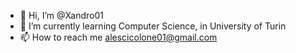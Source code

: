 - 👋 Hi, I’m @Xandro01
- 🌱 I’m currently learning Computer Science, in University of Turin
- 📫 How to reach me alescicolone01@gmail.com

<!---
Xandro01/Xandro01 is a ✨ special ✨ repository because its `README.md` (this file) appears on your GitHub profile.
You can click the Preview link to take a look at your changes.
--->
